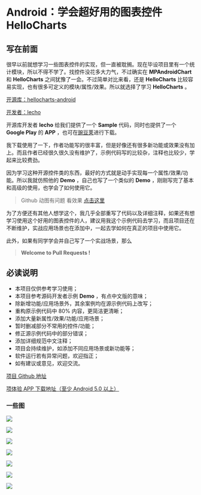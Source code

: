 # Android：学会超好用的图表控件 HelloCharts

## 写在前面

很早以前就想学习一些图表控件的实现，但一直被耽搁。现在毕设项目里有一个统计模块，所以不得不学了。找控件没花多大力气，不过确实在 **MPAndroidChart** 和 **HelloCharts** 之间犹豫了一会。不过简单对比来看，还是 **HelloCharts** 比较容易实现，也有很多可定义的模块/属性/效果。所以就选择了学习 **HelloCharts** 。

[开源库：hellocharts-android](https://github.com/lecho/hellocharts-android)

[开发者：lecho](https://github.com/lecho)

开源库开发者 **lecho** 给我们提供了一个 **Sample** 代码，同时也提供了一个 **Google Play** 的 **APP** ，也可在[豌豆荚](http://www.wandoujia.com/search?key=HelloCharts)进行下载。

我下载使用了一下，作者功能写的很丰富，但是好像还有很多新功能或效果没有加上。而且作者已经很久很久没有维护了，示例代码写的比较杂，注释也比较少，学起来比较费劲。

因为学习这种开源控件类的东西，最好的方式就是动手实现每一个属性/效果/功能。所以我就仿照他的 **Demo** ，自己也写了一个类似的 **Demo** ，刚刚写完了基本和高级的使用，也学会了如何使用它。

> Github 动图有问题 看效果 [点击这里](http://www.jianshu.com/p/c39dd0f74e8b)

为了方便还有其他人想学这个，我几乎全部重写了代码以及详细注释，如果还有想学习使用这个好用的图表控件的人，建议用我这个示例代码去学习，而且项目还在不断维护，实战应用场景也在添加中，一起去学如何在真正的项目中使用它。

此外，如果有同学学会并自己写了一个实战场景，那么

> **Welcome to Pull Requests !**

## 必读说明

* 本项目仅供参考学习使用；
* 本项目参考源码开发者示例 **Demo** ，有点中文版的意味；
* 除新增功能/应用场景外，其余案例均在源示例代码上改写；
* 重构原示例代码中 80% 内容，更简洁更清晰；
* 添加大量新属性/效果/功能/应用场景；
* 暂时删减部分不常用的控件/功能；
* 修正源示例代码中的部分错误；
* 添加详细规范中文注释；
* 项目会持续维护，如添加不同应用场景或新功能等；
* 软件运行若有异常问题，欢迎指正；
* 如有建议或意见，欢迎交流。

[项目 Github 地址](https://github.com/IamXiaRui/Android_5.0_ViewDemo/tree/master/HelloChartsDemo)

[项体验 APP 下载地址（至少 Android 5.0 以上）](http://www.iamxiarui.com/?dl_id=2)

### 一些图

![](http://www.iamxiarui.com/wp-content/uploads/2016/09/pic_main.jpg)

![](http://www.iamxiarui.com/wp-content/uploads/2016/09/pic_basic.jpg)

![](http://www.iamxiarui.com/wp-content/uploads/2016/09/pic_line.jpg)

![](http://www.iamxiarui.com/wp-content/uploads/2016/09/pic_high.jpg)

![](http://www.iamxiarui.com/wp-content/uploads/2016/09/pic_combo.jpg)

![](http://www.iamxiarui.com/wp-content/uploads/2016/09/pic_pre_column.jpg)

![](http://www.iamxiarui.com/wp-content/uploads/2016/09/pic_use.jpg)

